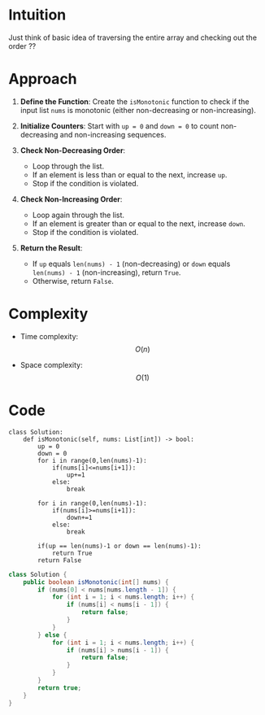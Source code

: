 # Intuition
<!-- Describe your first thoughts on how to solve this problem. -->
Just think of basic idea of traversing the entire array and checking out the order ??

# Approach 

1. **Define the Function**: Create the `isMonotonic` function to check if the input list `nums` is monotonic (either non-decreasing or non-increasing).  

2. **Initialize Counters**: Start with `up = 0` and `down = 0` to count non-decreasing and non-increasing sequences.  

3. **Check Non-Decreasing Order**:  
   - Loop through the list.  
   - If an element is less than or equal to the next, increase `up`.  
   - Stop if the condition is violated.  

4. **Check Non-Increasing Order**:  
   - Loop again through the list.  
   - If an element is greater than or equal to the next, increase `down`.  
   - Stop if the condition is violated.  

5. **Return the Result**:  
   - If `up` equals `len(nums) - 1` (non-decreasing) or `down` equals `len(nums) - 1` (non-increasing), return `True`.  
   - Otherwise, return `False`.  


# Complexity
- Time complexity:
$$O(n)$$

- Space complexity:
$$O(1)$$

# Code
```python3 []
class Solution:
    def isMonotonic(self, nums: List[int]) -> bool:
        up = 0
        down = 0
        for i in range(0,len(nums)-1):
            if(nums[i]<=nums[i+1]):
                up+=1
            else:
                break
        
        for i in range(0,len(nums)-1):
            if(nums[i]>=nums[i+1]):
                down+=1
            else:
                break

        if(up == len(nums)-1 or down == len(nums)-1):
            return True
        return False

```

``` Java []
class Solution {
    public boolean isMonotonic(int[] nums) {
        if (nums[0] < nums[nums.length - 1]) {
            for (int i = 1; i < nums.length; i++) {
                if (nums[i] < nums[i - 1]) {
                    return false;
                }
            }
        } else {
            for (int i = 1; i < nums.length; i++) {
                if (nums[i] > nums[i - 1]) {
                    return false;
                }
            }
        }
        return true;
    }
}




